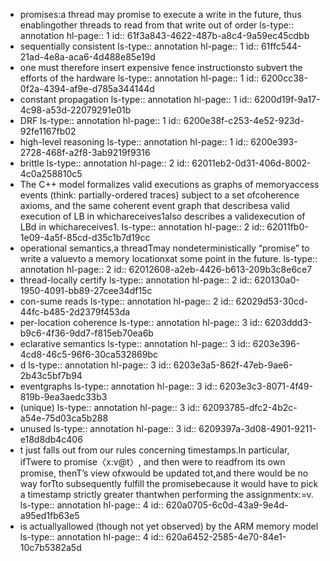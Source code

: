 - promises:a thread may promise to execute a write in the future, thus enablingother threads to read from that write out of order
  ls-type:: annotation
  hl-page:: 1
  id:: 61f3a843-4622-487b-a8c4-9a59ec45cdbb
- sequentially consistent
  ls-type:: annotation
  hl-page:: 1
  id:: 61ffc544-21ad-4e8a-aca6-4d488e85e19d
- one must therefore insert expensive fence instructionsto subvert the efforts of the hardware
  ls-type:: annotation
  hl-page:: 1
  id:: 6200cc38-0f2a-4394-af9e-d785a344144d
- constant propagation
  ls-type:: annotation
  hl-page:: 1
  id:: 6200d19f-9a17-4c98-a53d-22079291e01b
- DRF
  ls-type:: annotation
  hl-page:: 1
  id:: 6200e38f-c253-4e52-923d-92fe1167fb02
- high-level reasoning
  ls-type:: annotation
  hl-page:: 1
  id:: 6200e393-2728-468f-a2f8-3ab9219f9316
- brittle 
  ls-type:: annotation
  hl-page:: 2
  id:: 62011eb2-0d31-406d-8002-4c0a258810c5
- The C++ model formalizes valid executions as graphs of memoryaccess events (think: partially-ordered traces) subject to a set ofcoherence axioms, and the same coherent event graph that describesa valid execution of LB in whichareceives1also describes a validexecution of LBd in whichareceives1.
  ls-type:: annotation
  hl-page:: 2
  id:: 62011fb0-1e09-4a5f-85cd-d35c1b7d19cc
- operational semantics,a threadTmay nondeterministically “promise” to write a valuevto a memory locationxat some point in the future.
  ls-type:: annotation
  hl-page:: 2
  id:: 62012608-a2eb-4426-b613-209b3c8e6ce7
- thread-locally certify
  ls-type:: annotation
  hl-page:: 2
  id:: 620130a0-1950-4091-bb89-27cee34df15c
- con-sume reads
  ls-type:: annotation
  hl-page:: 2
  id:: 62029d53-30cd-44fc-b485-2d2379f453da
- per-location coherence
  ls-type:: annotation
  hl-page:: 3
  id:: 6203ddd3-b9c6-4f36-9dd7-f815eb70ea6b
- eclarative semantics 
  ls-type:: annotation
  hl-page:: 3
  id:: 6203e396-4cd8-46c5-96f6-30ca532869bc
- d
  ls-type:: annotation
  hl-page:: 3
  id:: 6203e3a5-862f-47eb-9ae6-2b43c5bf7b94
- eventgraphs
  ls-type:: annotation
  hl-page:: 3
  id:: 6203e3c3-8071-4f49-819b-9ea3aedc33b3
- (unique)
  ls-type:: annotation
  hl-page:: 3
  id:: 62093785-dfc2-4b2c-a54e-75d03ca5b288
- unused
  ls-type:: annotation
  hl-page:: 3
  id:: 6209397a-3d08-4901-9211-e18d8db4c406
- t just falls out from our rules concerning timestamps.In particular, ifTwere to promise〈x:v@t〉, and then were to readfrom its own promise, thenT’s view ofxwould be updated tot,and there would be no way forTto subsequently fulfill the promisebecause it would have to pick a timestamp strictly greater thantwhen performing the assignmentx:=v.
  ls-type:: annotation
  hl-page:: 4
  id:: 620a0705-6c0d-43a9-9e4d-a95ed1fb63e5
- is actuallyallowed (though not yet observed) by the ARM memory model
  ls-type:: annotation
  hl-page:: 4
  id:: 620a6452-2585-4e70-84e1-10c7b5382a5d